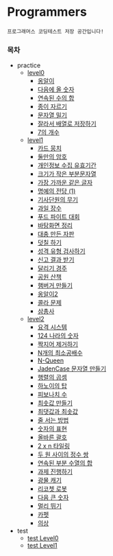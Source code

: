 # Programmers

`프로그래머스 코딩테스트 저장 공간입니다!`

### 목차

-   practice
    -   [level0][level0]
        -   [옹알이][level0_0]
        -   [다음에 올 숫자][level0_1]
        -   [연속된 수의 합][level0_2]
        -   [종이 자르기][level0_3]
        -   [문자열 밀기][level0_4]
        -   [잘라서 배열로 저장하기][level0_5]
        -   [7의 개수][level0_6]
    -   [level1][level1]
        -   [카드 뭉치][level1_0]
        -   [둘만의 암호][level1_1]
        -   [개인정보 수집 유효기간][level1_2]
        -   [크기가 작은 부분문자열][level1_3]
        -   [가장 가까운 같은 글자][level1_4]
        -   [명예의 전당 (1)][level1_5]
        -   [기사단원의 무기][level1_6]
        -   [과일 장수][level1_7]
        -   [푸드 파이트 대회][level1_8]
        -   [바탕화면 정리][level1_9]
        -   [대충 만든 자판][level1_10]
        -   [덧칠 하기][level1_11]
        -   [성격 유형 검사하기][level1_12]
        -   [신고 결과 받기][level1_13]
        -   [달리기 경주][level1_14]
        -   [공원 산책][level1_15]
        -   [햄버거 만들기][level1_16]
        -   [옹알이2][level1_17]
        -   [콜라 문제][level1_18]
        -   [삼총사][level1_19]
    -   [level2][level2]
        -   [요격 시스템][level2_0]
        -   [124 나라의 숫자][level2_1]
        -   [짝지어 제거하기][level2_2]
        -   [N개의 최소공배수][level2_3]
        -   [N-Queen][level2_4]
        -   [JadenCase 문자열 만들기][level2_5]
        -   [행렬의 곱셈][level2_6]
        -   [하노이의 탑][level2_7]
        -   [피보나치 수][level2_8]
        -   [최솟값 만들기][level2_9]
        -   [최댓값과 최솟값][level2_10]
        -   [줄 서는 방법][level2_11]
        -   [숫자의 표현][level2_12]
        -   [올바른 괄호][level2_13]
        -   [2 x n 타일링][level2_14]
        -   [두 원 사이의 정수 쌍][level2_15]
        -   [연속된 부분 수열의 합][level2_16]
        -   [과제 진행하기][level2_17]
        -   [광물 캐기][level2_18]
        -   [리코쳇 로봇][level2_19]
        -   [다음 큰 숫자][level2_20]
        -   [멀리 뛰기][level2_21]
        -   [카펫][level2_22]
        -   [의상][level2_23]
-   test
    -   [test Level0][test0]
    -   [test Level1][test1]

[level0]: https://github.com/freechird2/Programmers/tree/main/src/practice/level0
[level0_0]: https://github.com/freechird2/Programmers/tree/main/src/practice/level0/옹알이
[level0_1]: https://github.com/freechird2/Programmers/tree/main/src/practice/level0/%EB%8B%A4%EC%9D%8C%EC%97%90%20%EC%98%AC%20%EC%88%AB%EC%9E%90
[level0_2]: https://github.com/freechird2/Programmers/tree/main/src/practice/level0/%EC%97%B0%EC%86%8D%EB%90%9C%20%EC%88%98%EC%9D%98%20%ED%95%A9
[level0_3]: https://github.com/freechird2/Programmers/tree/main/src/practice/level0/%EC%A2%85%EC%9D%B4%20%EC%9E%90%EB%A5%B4%EA%B8%B0
[level0_4]: https://github.com/freechird2/Programmers/tree/main/src/practice/level0/%EB%AC%B8%EC%9E%90%EC%97%B4%20%EB%B0%80%EA%B8%B0
[level0_5]: https://github.com/freechird2/Programmers/tree/main/src/practice/level0/%EC%9E%98%EB%9D%BC%EC%84%9C%20%EB%B0%B0%EC%97%B4%EB%A1%9C%20%EC%A0%80%EC%9E%A5%ED%95%98%EA%B8%B0
[level0_6]: https://github.com/freechird2/Programmers/tree/main/src/practice/level0/7%EC%9D%98%20%EA%B0%9C%EC%88%98
[level1]: https://github.com/freechird2/Programmers/tree/main/src/practice/level1
[level1_0]: https://github.com/freechird2/Programmers/tree/main/src/practice/level1/%EC%B9%B4%EB%93%9C%20%EB%AD%89%EC%B9%98
[level1_1]: https://github.com/freechird2/Programmers/tree/main/src/practice/level1/%EB%91%98%EB%A7%8C%EC%9D%98%20%EC%95%94%ED%98%B8
[level1_2]: https://github.com/freechird2/Programmers/tree/main/src/practice/level1/%EA%B0%9C%EC%9D%B8%EC%A0%95%EB%B3%B4%20%EC%88%98%EC%A7%91%20%EC%9C%A0%ED%9A%A8%EA%B8%B0%EA%B0%84
[level1_3]: https://github.com/freechird2/Programmers/tree/main/src/practice/level1/%ED%81%AC%EA%B8%B0%EA%B0%80%20%EC%9E%91%EC%9D%80%20%EB%B6%80%EB%B6%84%EB%AC%B8%EC%9E%90%EC%97%B4
[level1_4]: https://github.com/freechird2/Programmers/tree/main/src/practice/level1/%EA%B0%80%EC%9E%A5%20%EA%B0%80%EA%B9%8C%EC%9A%B4%20%EA%B0%99%EC%9D%80%20%EA%B8%80%EC%9E%90
[level1_5]: https://github.com/freechird2/Programmers/tree/main/src/practice/level1/%EB%AA%85%EC%98%88%EC%9D%98%20%EC%A0%84%EB%8B%B9%20(1)
[level1_6]: https://github.com/freechird2/Programmers/tree/main/src/practice/level1/%EA%B8%B0%EC%82%AC%EB%8B%A8%EC%9B%90%EC%9D%98%20%EB%AC%B4%EA%B8%B0
[level1_7]: https://github.com/freechird2/Programmers/tree/main/src/practice/level1/%EA%B3%BC%EC%9D%BC%20%EC%9E%A5%EC%88%98
[level1_8]: https://github.com/freechird2/Programmers/tree/main/src/practice/level1/%ED%91%B8%EB%93%9C%20%ED%8C%8C%EC%9D%B4%ED%8A%B8%20%EB%8C%80%ED%9A%8C
[level1_9]: https://github.com/freechird2/Programmers/tree/main/src/practice/level1/%EB%B0%94%ED%83%95%ED%99%94%EB%A9%B4%20%EC%A0%95%EB%A6%AC
[level1_10]: https://github.com/freechird2/Programmers/tree/main/src/practice/level1/%EB%8C%80%EC%B6%A9%20%EB%A7%8C%EB%93%A0%20%EC%9E%90%ED%8C%90
[level1_11]: https://github.com/freechird2/Programmers/tree/main/src/practice/level1/%EB%8D%A7%EC%B9%A0%ED%95%98%EA%B8%B0
[level1_12]: https://github.com/freechird2/Programmers/tree/main/src/practice/level1/%EC%84%B1%EA%B2%A9%20%EC%9C%A0%ED%98%95%20%EA%B2%80%EC%82%AC%ED%95%98%EA%B8%B0
[level1_13]: https://github.com/freechird2/Programmers/tree/main/src/practice/level1/%EC%8B%A0%EA%B3%A0%20%EA%B2%B0%EA%B3%BC%20%EB%B0%9B%EA%B8%B0
[level1_14]: https://github.com/freechird2/Programmers/tree/main/src/practice/level1/%EB%8B%AC%EB%A6%AC%EA%B8%B0%20%EA%B2%BD%EC%A3%BC
[level1_15]: https://github.com/freechird2/Programmers/tree/main/src/practice/level1/%EA%B3%B5%EC%9B%90%20%EC%82%B0%EC%B1%85
[level1_16]: https://github.com/freechird2/Programmers/tree/main/src/practice/level1/%ED%96%84%EB%B2%84%EA%B1%B0%20%EB%A7%8C%EB%93%A4%EA%B8%B0
[level1_17]: https://github.com/freechird2/Programmers/tree/main/src/practice/level1/%EC%98%B9%EC%95%8C%EC%9D%B42
[level1_18]: https://github.com/freechird2/Programmers/tree/main/src/practice/level1/%EC%BD%9C%EB%9D%BC%20%EB%AC%B8%EC%A0%9C
[level1_19]: https://github.com/freechird2/Programmers/tree/main/src/practice/level1/%EC%82%BC%EC%B4%9D%EC%82%AC
[level2]: https://github.com/freechird2/Programmers/tree/main/src/practice/level2
[level2_0]: https://github.com/freechird2/Programmers/tree/main/src/practice/level2/%EC%9A%94%EA%B2%A9%20%EC%8B%9C%EC%8A%A4%ED%85%9C
[level2_1]: https://github.com/freechird2/Programmers/tree/main/src/practice/level2/124%20%EB%82%98%EB%9D%BC%EC%9D%98%20%EC%88%AB%EC%9E%90
[level2_2]: https://github.com/freechird2/Programmers/tree/main/src/practice/level2/%EC%A7%9D%EC%A7%80%EC%96%B4%20%EC%A0%9C%EA%B1%B0%ED%95%98%EA%B8%B0
[level2_3]: https://github.com/freechird2/Programmers/tree/main/src/practice/level2/N%EA%B0%9C%EC%9D%98%20%EC%B5%9C%EC%86%8C%EA%B3%B5%EB%B0%B0%EC%88%98
[level2_4]: https://github.com/freechird2/Programmers/tree/main/src/practice/level2/N-Queen
[level2_5]: https://github.com/freechird2/Programmers/tree/main/src/practice/level2/JadenCase%20%EB%AC%B8%EC%9E%90%EC%97%B4%20%EB%A7%8C%EB%93%A4%EA%B8%B0
[level2_6]: https://github.com/freechird2/Programmers/tree/main/src/practice/level2/%ED%96%89%EB%A0%AC%EC%9D%98%20%EA%B3%B1%EC%85%88
[level2_7]: https://github.com/freechird2/Programmers/tree/main/src/practice/level2/%ED%95%98%EB%85%B8%EC%9D%B4%EC%9D%98%20%ED%83%91
[level2_8]: https://github.com/freechird2/Programmers/tree/main/src/practice/level2/%ED%94%BC%EB%B3%B4%EB%82%98%EC%B9%98%20%EC%88%98
[level2_9]: https://github.com/freechird2/Programmers/tree/main/src/practice/level2/%EC%B5%9C%EC%86%9F%EA%B0%92%20%EB%A7%8C%EB%93%A4%EA%B8%B0
[level2_10]: https://github.com/freechird2/Programmers/tree/main/src/practice/level2/%EC%B5%9C%EB%8C%93%EA%B0%92%EA%B3%BC%20%EC%B5%9C%EC%86%9F%EA%B0%92
[level2_11]: https://github.com/freechird2/Programmers/tree/main/src/practice/level2/%EC%A4%84%20%EC%84%9C%EB%8A%94%20%EB%B0%A9%EB%B2%95
[level2_12]: https://github.com/freechird2/Programmers/tree/main/src/practice/level2/%EC%88%AB%EC%9E%90%EC%9D%98%20%ED%91%9C%ED%98%84
[level2_13]: https://github.com/freechird2/Programmers/tree/main/src/practice/level2/%EC%98%AC%EB%B0%94%EB%A5%B8%20%EA%B4%84%ED%98%B8
[level2_14]: https://github.com/freechird2/Programmers/tree/main/src/practice/level2/2%20x%20n%20%ED%83%80%EC%9D%BC%EB%A7%81
[level2_15]: https://github.com/freechird2/Programmers/tree/main/src/practice/level2/%EB%91%90%20%EC%9B%90%20%EC%82%AC%EC%9D%B4%EC%9D%98%20%EC%A0%95%EC%88%98%20%EC%8C%8D
[level2_16]: https://github.com/freechird2/Programmers/tree/main/src/practice/level2/%EC%97%B0%EC%86%8D%EB%90%9C%20%EB%B6%80%EB%B6%84%20%EC%88%98%EC%97%B4%EC%9D%98%20%ED%95%A9
[level2_17]: https://github.com/freechird2/Programmers/tree/main/src/practice/level2/%EA%B3%BC%EC%A0%9C%20%EC%A7%84%ED%96%89%ED%95%98%EA%B8%B0
[level2_18]: https://github.com/freechird2/Programmers/tree/main/src/practice/level2/%EA%B4%91%EB%AC%BC%20%EC%BA%90%EA%B8%B0
[level2_19]: https://github.com/freechird2/Programmers/tree/main/src/practice/level2/%EB%A6%AC%EC%BD%94%EC%B3%87%20%EB%A1%9C%EB%B4%87
[level2_20]: https://github.com/freechird2/Programmers/tree/main/src/practice/level2/%EB%8B%A4%EC%9D%8C%20%ED%81%B0%20%EC%88%AB%EC%9E%90
[level2_21]: https://github.com/freechird2/Programmers/tree/main/src/practice/level2/%EB%A9%80%EB%A6%AC%20%EB%9B%B0%EA%B8%B0
[level2_22]: https://github.com/freechird2/Programmers/tree/main/src/practice/level2/%EC%B9%B4%ED%8E%AB
[level2_23]: https://github.com/freechird2/Programmers/tree/main/src/practice/level2/%EC%9D%98%EC%83%81
[test0]: https://github.com/freechird2/Programmers/tree/main/src/test/level0
[test1]: https://github.com/freechird2/Programmers/tree/main/src/test/level1
